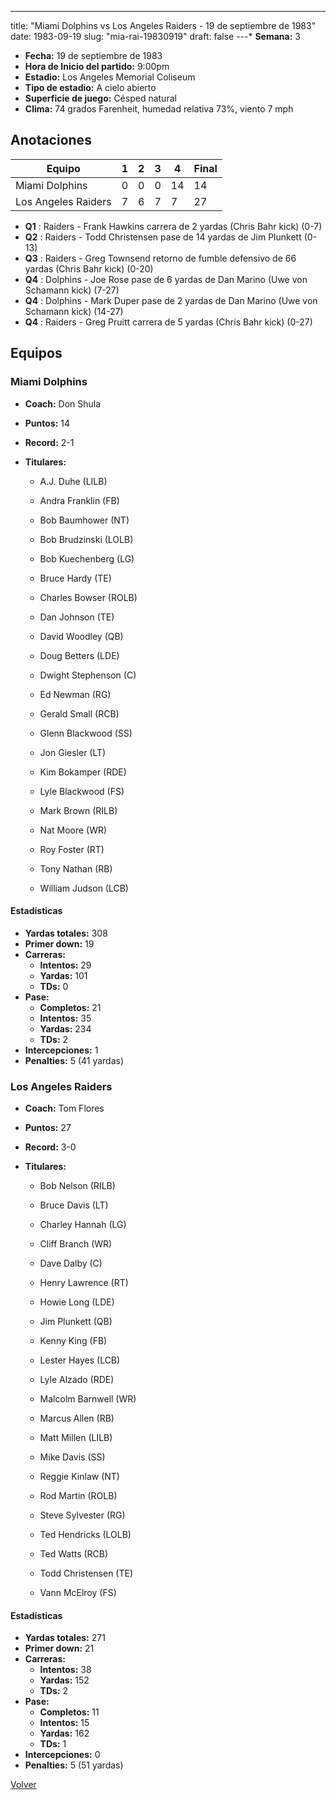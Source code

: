 ---
title: "Miami Dolphins vs Los Angeles Raiders - 19 de septiembre de 1983"
date: 1983-09-19
slug: "mia-rai-19830919"
draft: false
---* **Semana:** 3
* **Fecha:** 19 de septiembre de 1983
* **Hora de Inicio del partido:** 9:00pm
* **Estadio:** Los Angeles Memorial Coliseum
* **Tipo de estadio:** A cielo abierto
* **Superficie de juego:** Césped natural
* **Clima:** 74 grados Farenheit, humedad relativa 73%, viento 7 mph




## Anotaciones
| Equipo | 1 | 2 | 3 | 4 | Final |
|--------|---|---|---|---|-------|
| Miami Dolphins  | 0 | 0 | 0 | 14  | 14 |
| Los Angeles Raiders  | 7 | 6 | 7 | 7  | 27 |
* **Q1** : Raiders - Frank Hawkins carrera de 2 yardas (Chris Bahr kick) (0-7)
* **Q2** : Raiders - Todd Christensen pase de 14 yardas de Jim Plunkett (0-13)
* **Q3** : Raiders - Greg Townsend retorno de fumble defensivo de 66 yardas (Chris Bahr kick) (0-20)
* **Q4** : Dolphins - Joe Rose pase de 6 yardas de Dan Marino (Uwe von Schamann kick) (7-27)
* **Q4** : Dolphins - Mark Duper pase de 2 yardas de Dan Marino (Uwe von Schamann kick) (14-27)
* **Q4** : Raiders - Greg Pruitt carrera de 5 yardas (Chris Bahr kick) (0-27)


## Equipos


### Miami Dolphins
* **Coach:** Don Shula
* **Puntos:** 14
* **Record:** 2-1
* **Titulares:** 

  * A.J. Duhe (LILB) 

  * Andra Franklin (FB) 

  * Bob Baumhower (NT) 

  * Bob Brudzinski (LOLB) 

  * Bob Kuechenberg (LG) 

  * Bruce Hardy (TE) 

  * Charles Bowser (ROLB) 

  * Dan Johnson (TE) 

  * David Woodley (QB) 

  * Doug Betters (LDE) 

  * Dwight Stephenson (C) 

  * Ed Newman (RG) 

  * Gerald Small (RCB) 

  * Glenn Blackwood (SS) 

  * Jon Giesler (LT) 

  * Kim Bokamper (RDE) 

  * Lyle Blackwood (FS) 

  * Mark Brown (RILB) 

  * Nat Moore (WR) 

  * Roy Foster (RT) 

  * Tony Nathan (RB) 

  * William Judson (LCB) 

#### Estadísticas
* **Yardas totales:** 308
* **Primer down:** 19
* **Carreras:**
  * **Intentos:** 29
  * **Yardas:** 101
  * **TDs:** 0
* **Pase:**
  * **Completos:** 21
  * **Intentos:** 35
  * **Yardas:** 234
  * **TDs:** 2
* **Intercepciones:** 1
* **Penalties:** 5 (41 yardas)

### Los Angeles Raiders
* **Coach:** Tom Flores
* **Puntos:** 27
* **Record:** 3-0
* **Titulares:** 

  * Bob Nelson (RILB) 

  * Bruce Davis (LT) 

  * Charley Hannah (LG) 

  * Cliff Branch (WR) 

  * Dave Dalby (C) 

  * Henry Lawrence (RT) 

  * Howie Long (LDE) 

  * Jim Plunkett (QB) 

  * Kenny King (FB) 

  * Lester Hayes (LCB) 

  * Lyle Alzado (RDE) 

  * Malcolm Barnwell (WR) 

  * Marcus Allen (RB) 

  * Matt Millen (LILB) 

  * Mike Davis (SS) 

  * Reggie Kinlaw (NT) 

  * Rod Martin (ROLB) 

  * Steve Sylvester (RG) 

  * Ted Hendricks (LOLB) 

  * Ted Watts (RCB) 

  * Todd Christensen (TE) 

  * Vann McElroy (FS) 

#### Estadísticas
* **Yardas totales:** 271
* **Primer down:** 21
* **Carreras:**
  * **Intentos:** 38
  * **Yardas:** 152
  * **TDs:** 2
* **Pase:**
  * **Completos:** 11
  * **Intentos:** 15
  * **Yardas:** 162
  * **TDs:** 1
* **Intercepciones:** 0
* **Penalties:** 5 (51 yardas)


[Volver](/historia/1983)

